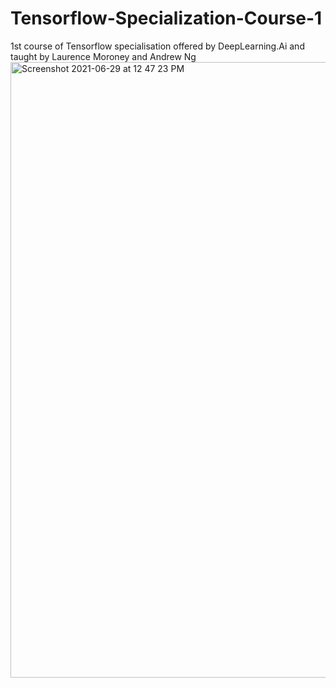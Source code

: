 # Tensorflow-Specialization-Course-1
1st course of Tensorflow specialisation offered by DeepLearning.Ai and taught by Laurence Moroney and Andrew Ng
<img width="985" alt="Screenshot 2021-06-29 at 12 47 23 PM" src="https://user-images.githubusercontent.com/86630259/123754127-2b8b0a00-d8d8-11eb-94a1-3595615b68f8.png">
